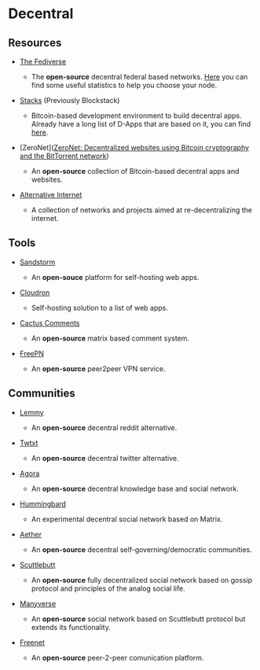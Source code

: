 # Decentral

## Resources

* [The Fediverse](https://fediverse.party)
  
   * The **open-source** decentral federal based networks. [Here](https://the-federation.info) you can find some useful statistics to help you choose your node.

* [Stacks](https://www.stacks.co) (Previously Blockstack)
  
   * Bitcoin-based development environment to build decentral apps. Already have a long list of D-Apps that are based on it, you can find [here](https://www.app.co).

* [ZeroNet]([ZeroNet: Decentralized websites using Bitcoin cryptography and the BitTorrent network](https://zeronet.io))
  
   - An **open-source** collection of Bitcoin-based decentral apps and websites.

* [Alternative Internet](https://github.com/redecentralize/alternative-internet)
  
   * A collection of networks and projects aimed at re-decentralizing the internet.

## Tools

* [Sandstorm](https://sandstorm.io)
  
   * An **open-souce** platform for self-hosting web apps.

* [Cloudron](https://www.cloudron.io)
  
   * Self-hosting solution to a list of web apps.

* [Cactus Comments](https://cactus.chat)
  
   * An **open-source** matrix based comment system.

* [FreePN](https://www.freepn.org)
  
   * An **open-source** peer2peer VPN service.

## Communities

* [Lemmy](https://lemmy.ml)
  
   * An **open-source** decentral reddit alternative.

* [Twtxt](https://github.com/jointwt/twtxt)
  
   * An **open-source** decentral twitter alternative.

* [Agora](https://anagora.org/node/agora)
  
   * An **open-source** decentral knowledge base and social network.

* [Hummingbard](https://hummingbard.com)
  
   * An experimental decentral social network based on Matrix.

* [Aether](https://getaether.net)
  
   * An **open-source** decentral self-governing/democratic communities.

* [Scuttlebutt](https://scuttlebutt.nz)
  
   - An **open-source** fully decentralized social network based on gossip protocol and principles of the analog social life.

* [Manyverse](https://www.manyver.se)
  
   * An **open-source** social network based on Scuttlebutt protocol but extends its functionality.

* [Freenet](https://freenetproject.org)
  
   * An **open-source** peer-2-peer comunication platform.
